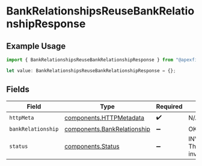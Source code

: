 # BankRelationshipsReuseBankRelationshipResponse

## Example Usage

```typescript
import { BankRelationshipsReuseBankRelationshipResponse } from "@apexfintechsolutions/ascend-sdk/models/operations";

let value: BankRelationshipsReuseBankRelationshipResponse = {};
```

## Fields

| Field                                                                      | Type                                                                       | Required                                                                   | Description                                                                |
| -------------------------------------------------------------------------- | -------------------------------------------------------------------------- | -------------------------------------------------------------------------- | -------------------------------------------------------------------------- |
| `httpMeta`                                                                 | [components.HTTPMetadata](../../models/components/httpmetadata.md)         | :heavy_check_mark:                                                         | N/A                                                                        |
| `bankRelationship`                                                         | [components.BankRelationship](../../models/components/bankrelationship.md) | :heavy_minus_sign:                                                         | OK                                                                         |
| `status`                                                                   | [components.Status](../../models/components/status.md)                     | :heavy_minus_sign:                                                         | INVALID_ARGUMENT: The request has an invalid argument.                     |